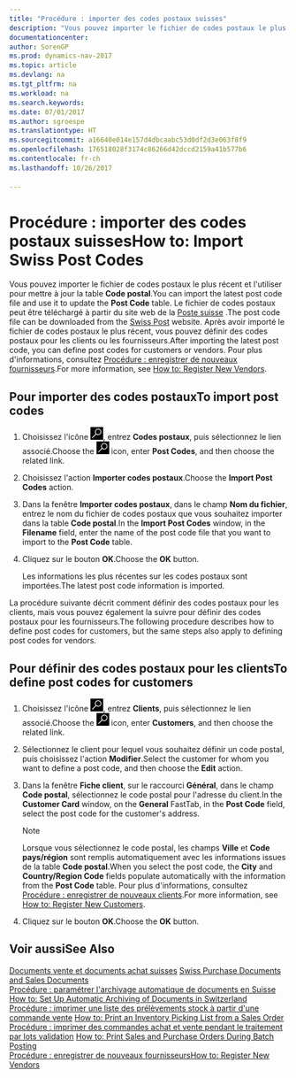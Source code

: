 ```yaml
---
title: "Procédure : importer des codes postaux suisses"
description: "Vous pouvez importer le fichier de codes postaux le plus récent et l'utiliser pour mettre à jour la table **Code postal**. Le fichier de codes postaux peut être téléchargé à partir du site web de la Poste suisse. Après avoir importé le fichier de codes postaux le plus récent, vous pouvez définir des codes postaux pour les clients ou les fournisseurs."
documentationcenter: 
author: SorenGP
ms.prod: dynamics-nav-2017
ms.topic: article
ms.devlang: na
ms.tgt_pltfrm: na
ms.workload: na
ms.search.keywords: 
ms.date: 07/01/2017
ms.author: sgroespe
ms.translationtype: HT
ms.sourcegitcommit: a16640e014e157d4dbcaabc53d0df2d3e063f8f9
ms.openlocfilehash: 176518028f3174c86266d42dccd2159a41b577b6
ms.contentlocale: fr-ch
ms.lasthandoff: 10/26/2017

---
```

# <a name="how-to-import-swiss-post-codes"></a><span data-ttu-id="a5421-105">Procédure : importer des codes postaux suisses</span><span class="sxs-lookup"><span data-stu-id="a5421-105">How to: Import Swiss Post Codes</span></span>
<span data-ttu-id="a5421-106">Vous pouvez importer le fichier de codes postaux le plus récent et l'utiliser pour mettre à jour la table **Code postal**.</span><span class="sxs-lookup"><span data-stu-id="a5421-106">You can import the latest post code file and use it to update the **Post Code** table.</span></span> <span data-ttu-id="a5421-107">Le fichier de codes postaux peut être téléchargé à partir du site web de la [Poste suisse](http://go.microsoft.com/fwlink/?LinkId=150292) .</span><span class="sxs-lookup"><span data-stu-id="a5421-107">The post code file can be downloaded from the [Swiss Post](http://go.microsoft.com/fwlink/?LinkId=150292) website.</span></span> <span data-ttu-id="a5421-108">Après avoir importé le fichier de codes postaux le plus récent, vous pouvez définir des codes postaux pour les clients ou les fournisseurs.</span><span class="sxs-lookup"><span data-stu-id="a5421-108">After importing the latest post code, you can define post codes for customers or vendors.</span></span> <span data-ttu-id="a5421-109">Pour plus d'informations, consultez [Procédure : enregistrer de nouveaux fournisseurs](../../purchasing-how-register-new-vendors.md).</span><span class="sxs-lookup"><span data-stu-id="a5421-109">For more information, see [How to: Register New Vendors](../../purchasing-how-register-new-vendors.md).</span></span>  

## <a name="to-import-post-codes"></a><span data-ttu-id="a5421-110">Pour importer des codes postaux</span><span class="sxs-lookup"><span data-stu-id="a5421-110">To import post codes</span></span>  

1.  <span data-ttu-id="a5421-111">Choisissez l'icône ![Page ou état pour la recherche](../../media/ui-search/search_small.png "icône Page ou état pour la recherche"), entrez **Codes postaux**, puis sélectionnez le lien associé.</span><span class="sxs-lookup"><span data-stu-id="a5421-111">Choose the ![Search for Page or Report](../../media/ui-search/search_small.png "Search for Page or Report icon") icon, enter **Post Codes**, and then choose the related link.</span></span>  
2.  <span data-ttu-id="a5421-112">Choisissez l'action **Importer codes postaux**.</span><span class="sxs-lookup"><span data-stu-id="a5421-112">Choose the **Import Post Codes** action.</span></span>  
3.  <span data-ttu-id="a5421-113">Dans la fenêtre **Importer codes postaux**, dans le champ **Nom du fichier**, entrez le nom du fichier de codes postaux que vous souhaitez importer dans la table **Code postal**.</span><span class="sxs-lookup"><span data-stu-id="a5421-113">In the **Import Post Codes** window, in the **Filename** field, enter the name of the post code file that you want to import to the **Post Code** table.</span></span>  
4.  <span data-ttu-id="a5421-114">Cliquez sur le bouton **OK**.</span><span class="sxs-lookup"><span data-stu-id="a5421-114">Choose the **OK** button.</span></span>  

    <span data-ttu-id="a5421-115">Les informations les plus récentes sur les codes postaux sont importées.</span><span class="sxs-lookup"><span data-stu-id="a5421-115">The latest post code information is imported.</span></span>  

<span data-ttu-id="a5421-116">La procédure suivante décrit comment définir des codes postaux pour les clients, mais vous pouvez également la suivre pour définir des codes postaux pour les fournisseurs.</span><span class="sxs-lookup"><span data-stu-id="a5421-116">The following procedure describes how to define post codes for customers, but the same steps also apply to defining post codes for vendors.</span></span>  

## <a name="to-define-post-codes-for-customers"></a><span data-ttu-id="a5421-117">Pour définir des codes postaux pour les clients</span><span class="sxs-lookup"><span data-stu-id="a5421-117">To define post codes for customers</span></span>  

1.  <span data-ttu-id="a5421-118">Choisissez l'icône ![Page ou état pour la recherche](../../media/ui-search/search_small.png "icône Page ou état pour la recherche"), entrez **Clients**, puis sélectionnez le lien associé.</span><span class="sxs-lookup"><span data-stu-id="a5421-118">Choose the ![Search for Page or Report](../../media/ui-search/search_small.png "Search for Page or Report icon") icon, enter **Customers**, and then choose the related link.</span></span>  
2.  <span data-ttu-id="a5421-119">Sélectionnez le client pour lequel vous souhaitez définir un code postal, puis choisissez l'action **Modifier**.</span><span class="sxs-lookup"><span data-stu-id="a5421-119">Select the customer for whom you want to define a post code, and then choose the **Edit** action.</span></span>  
3.  <span data-ttu-id="a5421-120">Dans la fenêtre **Fiche client**, sur le raccourci **Général**, dans le champ **Code postal**, sélectionnez le code postal pour l'adresse du client.</span><span class="sxs-lookup"><span data-stu-id="a5421-120">In the **Customer Card** window, on the **General** FastTab, in the **Post Code** field, select the post code for the customer's address.</span></span>  

    > [!NOTE]  
    >  <span data-ttu-id="a5421-121">Lorsque vous sélectionnez le code postal, les champs **Ville** et **Code pays/région** sont remplis automatiquement avec les informations issues de la table **Code postal**.</span><span class="sxs-lookup"><span data-stu-id="a5421-121">When you select the post code, the **City** and **Country/Region Code** fields populate automatically with the information from the **Post Code** table.</span></span> <span data-ttu-id="a5421-122">Pour plus d'informations, consultez [Procédure : enregistrer de nouveaux clients](../../sales-how-register-new-customers.md).</span><span class="sxs-lookup"><span data-stu-id="a5421-122">For more information, see [How to: Register New Customers](../../sales-how-register-new-customers.md).</span></span>  

4.  <span data-ttu-id="a5421-123">Cliquez sur le bouton **OK**.</span><span class="sxs-lookup"><span data-stu-id="a5421-123">Choose the **OK** button.</span></span>  

## <a name="see-also"></a><span data-ttu-id="a5421-124">Voir aussi</span><span class="sxs-lookup"><span data-stu-id="a5421-124">See Also</span></span>   
 <span data-ttu-id="a5421-125">[Documents vente et documents achat suisses](swiss-purchase-documents-and-sales-documents.md) </span><span class="sxs-lookup"><span data-stu-id="a5421-125">[Swiss Purchase Documents and Sales Documents](swiss-purchase-documents-and-sales-documents.md) </span></span>  
 <span data-ttu-id="a5421-126">[Procédure : paramétrer l'archivage automatique de documents en Suisse](how-to-set-up-automatic-archiving-of-documents-in-switzerland.md) </span><span class="sxs-lookup"><span data-stu-id="a5421-126">[How to: Set Up Automatic Archiving of Documents in Switzerland](how-to-set-up-automatic-archiving-of-documents-in-switzerland.md) </span></span>  
 <span data-ttu-id="a5421-127">[Procédure : imprimer une liste des prélèvements stock à partir d'une commande vente](how-to-print-an-inventory-picking-list-from-a-sales-order.md) </span><span class="sxs-lookup"><span data-stu-id="a5421-127">[How to: Print an Inventory Picking List from a Sales Order](how-to-print-an-inventory-picking-list-from-a-sales-order.md) </span></span>  
 <span data-ttu-id="a5421-128">[Procédure : imprimer des commandes achat et vente pendant le traitement par lots validation](how-to-print-sales-and-purchase-orders-during-batch-posting.md) </span><span class="sxs-lookup"><span data-stu-id="a5421-128">[How to: Print Sales and Purchase Orders During Batch Posting](how-to-print-sales-and-purchase-orders-during-batch-posting.md) </span></span>  
 [<span data-ttu-id="a5421-129">Procédure : enregistrer de nouveaux fournisseurs</span><span class="sxs-lookup"><span data-stu-id="a5421-129">How to: Register New Vendors</span></span>](../../purchasing-how-register-new-vendors.md)  


